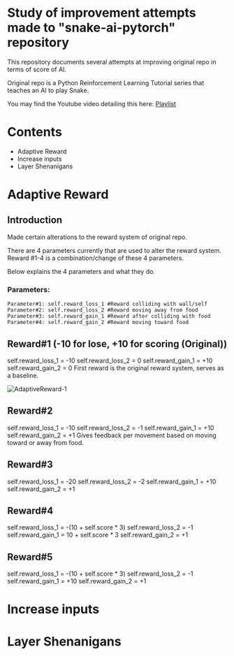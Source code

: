 # Study of improvement attempts made to "snake-ai-pytorch" repository

This repository documents several attempts at improving original repo in terms of score of AI.

Original repo is a Python Reinforcement Learning Tutorial series that teaches an AI to play Snake.

You may find the Youtube video detailing this here: [Playlist](https://www.youtube.com/playlist?list=PLqnslRFeH2UrDh7vUmJ60YrmWd64mTTKV)

# Contents

- Adaptive Reward
- Increase inputs
- Layer Shenanigans

# Adaptive Reward

## Introduction
Made certain alterations to the reward system of original repo.

There are 4 parameters currently that are used to alter the reward system. Reward #1-4 is a combination/change of these 4 parameters. 

Below explains the 4 parameters and what they do.
### Parameters: 
```
Parameter#1: self.reward_loss_1 #Reward colliding with wall/self
Parameter#2: self.reward_loss_2 #Reward moving away from food
Parameter#3: self.reward_gain_1 #Reward after colliding with food
Parameter#4: self.reward_gain_2 #Reward moving toward food
```

## Reward#1 (-10 for lose, +10 for scoring (Original))
self.reward_loss_1 = -10
self.reward_loss_2 = 0
self.reward_gain_1 = +10
self.reward_gain_2 = 0
First reward is the original reward system, serves as a baseline.

![AdaptiveReward-1](https://github.com/user-attachments/assets/b00f7c67-90b5-4212-ae78-a0571b93b95e)

## Reward#2
self.reward_loss_1 = -10
self.reward_loss_2 = -1
self.reward_gain_1 = +10
self.reward_gain_2 = +1
Gives feedback per movement based on moving toward or away from food.

## Reward#3
self.reward_loss_1 = -20
self.reward_loss_2 = -2
self.reward_gain_1 = +10
self.reward_gain_2 = +1

## Reward#4
self.reward_loss_1 = -(10 + self.score * 3)
self.reward_loss_2 = -1
self.reward_gain_1 = 10 + self.score * 3
self.reward_gain_2 = +1

## Reward#5
self.reward_loss_1 = -(10 + self.score * 3)
self.reward_loss_2 = -1
self.reward_gain_1 = +10
self.reward_gain_2 = +1
# Increase inputs

# Layer Shenanigans
